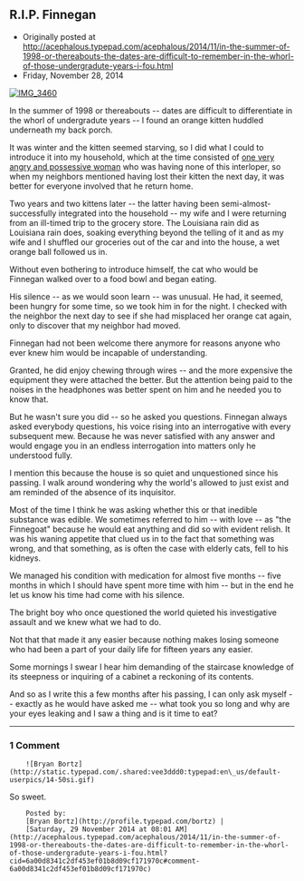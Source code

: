 ## R.I.P. Finnegan

 * Originally posted at http://acephalous.typepad.com/acephalous/2014/11/in-the-summer-of-1998-or-thereabouts-the-dates-are-difficult-to-remember-in-the-whorl-of-those-undergradute-years-i-fou.html
 * Friday, November 28, 2014



[![IMG\_3460](http://acephalous.typepad.com/.a/6a00d8341c2df453ef01b7c712b56c970b-500wi "IMG\_3460")](http://acephalous.typepad.com/.a/6a00d8341c2df453ef01b7c712b56c970b-popup)

In the summer of 1998 or thereabouts -- dates are difficult to differentiate in the whorl of undergradute years -- I found an orange kitten huddled underneath my back porch.

It was winter and the kitten seemed starving, so I did what I could to introduce it into my household, which at the time consisted of [one very angry and possessive woman](http://acephalous.typepad.com/acephalous/2007/11/the-cat-post.html) who was having none of this interloper, so when my neighbors mentioned having lost their kitten the next day, it was better for everyone involved that he return home.

Two years and two kittens later -- the latter having been semi-almost-successfully integrated into the household -- my wife and I were returning from an ill-timed trip to the grocery store. The Louisiana rain did as Louisiana rain does, soaking everything beyond the telling of it and as my wife and I shuffled our groceries out of the car and into the house, a wet orange ball followed us in. 

Without even bothering to introduce himself, the cat who would be Finnegan walked over to a food bowl and began eating.

His silence -- as we would soon learn -- was unusual. He had, it seemed, been hungry for some time, so we took him in for the night. I checked with the neighbor the next day to see if she had misplaced her orange cat again, only to discover that my neighbor had moved.

Finnegan had not been welcome there anymore for reasons anyone who ever knew him would be incapable of understanding.

Granted, he did enjoy chewing through wires -- and the more expensive the equipment they were attached the better. But the attention being paid to the noises in the headphones was better spent on him and he needed you to know that. 

But he wasn't sure you did -- so he asked you questions. Finnegan always asked everybody questions, his voice rising into an interrogative with every subsequent mew. Because he was never satisfied with any answer and would engage you in an endless interrogation into matters only he understood fully. 

I mention this because the house is so quiet and unquestioned since his passing. I walk around wondering why the world's allowed to just exist and am reminded of the absence of its inquisitor. 

Most of the time I think he was asking whether this or that inedible substance was edible. We sometimes referred to him -- with love -- as "the Finnegoat" because he would eat anything and did so with evident relish. It was his waning appetite that clued us in to the fact that something was wrong, and that something, as is often the case with elderly cats, fell to his kidneys. 

We managed his condition with medication for almost five months -- five months in which I should have spent more time with him -- but in the end he let us know his time had come with his silence.

The bright boy who once questioned the world quieted his investigative assault and we knew what we had to do.

Not that that made it any easier because nothing makes losing someone who had been a part of your daily life for fifteen years any easier.

Some mornings I swear I hear him demanding of the staircase knowledge of its steepness or inquiring of a cabinet a reckoning of its contents. 

And so as I write this a few months after his passing, I can only ask myself -- exactly as he would have asked me -- what took you so long and why are your eyes leaking and I saw a thing and is it time to eat?

		

* * *

### 1 Comment 

		

                
[]()

	

		![Bryan Bortz](http://static.typepad.com/.shared:vee3ddd0:typepad:en\_us/default-userpics/14-50si.gif)
	

	

		

So sweet.

	

		Posted by:
		[Bryan Bortz](http://profile.typepad.com/bortz) |
		[Saturday, 29 November 2014 at 08:01 AM](http://acephalous.typepad.com/acephalous/2014/11/in-the-summer-of-1998-or-thereabouts-the-dates-are-difficult-to-remember-in-the-whorl-of-those-undergradute-years-i-fou.html?cid=6a00d8341c2df453ef01b8d09cf171970c#comment-6a00d8341c2df453ef01b8d09cf171970c)

		

        